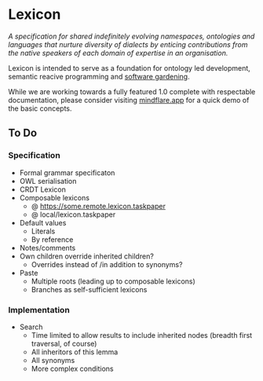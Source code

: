 # Lexicon
_A specification for shared indefinitely evolving namespaces, ontologies and languages that nurture diversity of dialects by enticing contributions from the native speakers of each domain of expertise in an organisation._

Lexicon is intended to serve as a foundation for ontology led development, semantic reacive programming and [software gardening](https://github.com/thousandyears/garden).

While we are working towards a fully featured 1.0 complete with respectable documentation, please consider visiting [mindflare.app](https://mindflare.app) for a quick demo of the basic concepts.

## To Do
### Specification
- Formal grammar specificaton
- OWL serialisation
- CRDT Lexicon
- Composable lexicons
	- @ https://some.remote.lexicon.taskpaper
	- @ local/lexicon.taskpaper
- Default values 
	- Literals 
	- By reference 
- Notes/comments
- Own children override inherited children?
	- Overrides instead of /in addition to synonyms?
- Paste
	- Multiple roots (leading up to composable lexicons)
	- Branches as self-sufficient lexicons

### Implementation
- Search
	- Time limited to allow results to include inherited nodes (breadth first traversal, of course)
	- All inheritors of this lemma
	- All synonyms
	- More complex conditions
